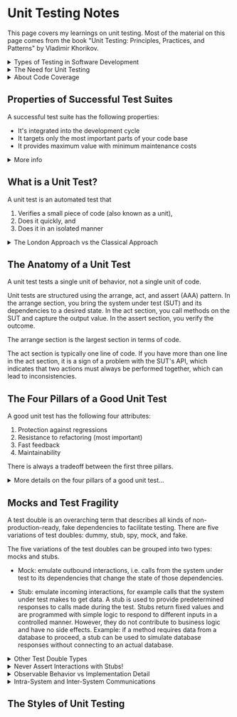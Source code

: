 # Unit Testing Notes

This page covers my learnings on unit testing. Most of the material on this page comes from the book "Unit Testing: Principles, Practices, and Patterns" by Vladimir Khorikov.

<details><summary>Types of Testing in Software Development</summary>

The Test Pyramid represents the three major test types. The width of the pyramid refers to the prevalance of a particular type of test in the suite. The wider the layer, the greater the test count. The height is a measure of how close these tests are to emulating the user's behavior. 

<img src='img/20240124-062428.png' width=600px>

Understanding the different types of testing suites is crucial in software development, as each type targets different aspects of an application and ensures its quality and reliability. Here are the key differences among some common types of testing suites:

1. **Unit Testing:**
   - **Focus:** The smallest parts of an application, typically individual functions or methods.
   - **Purpose:** To verify that each unit works as intended in isolation.
   - **Method:** Developers write these tests to check the correctness of their code. Mock objects and stubs are often used to isolate the unit from its dependencies.
   - **Example:** Testing a function that calculates the sum of two numbers.

2. **Integration Testing:**
   - **Focus:** The interaction between integrated units/modules of the application.
   - **Purpose:** To detect issues in the interaction between integrated units.
   - **Method:** These tests are typically written after unit tests and focus on the flow of data and control between modules. They may involve testing database interactions, API calls, etc.
   - **Example:** Testing how a database module interacts with a data processing module.

3. **End-to-End Testing:**
   - **Focus:** The entire application in a scenario that mimics real-world use.
   - **Purpose:** To replicate real-user scenarios to ensure the system works as intended.
   - **Method:** This involves testing the complete flow of an application from start to finish, including its interaction with external interfaces and networks.
   - **Example:** Testing an e-commerce application from product selection, cart management, checkout, payment, to order confirmation.

**Other Test Types**

The following tests types fall under the categories mentioned above:

- **Functional Testing:**
  - **Focus:** The overall functionality of the system.
  - **Purpose:** To ensure the software is functioning according to the requirements or specifications.
  - **Method:** Conducted from the user's perspective, it involves testing complete features or functionalities of the application.
  - **Example:** Testing the complete workflow of a user registration feature.

- **System Testing:**
  - **Focus:** The complete and integrated software product.
  - **Purpose:** To evaluate the system’s compliance with specified requirements.
  - **Method:** This is a high-level testing suite that validates the overall behavior of the application in an environment that mimics production.
  - **Example:** Testing the entire application after integration to ensure it meets all technical, functional, and business requirements.

- **Acceptance Testing:**
  - **Focus:** The software in a "production-like" environment.
  - **Purpose:** To validate if the software meets the business requirements and is ready for deployment.
  - **Method:** Often performed by end-users or clients, it checks if the software is acceptable for delivery.
  - **Example:** Business stakeholders testing the software to decide if it meets the predetermined criteria and is ready for release.

- **Regression Testing:**
  - **Focus:** Ensuring that new changes haven't adversely affected existing functionalities.
  - **Purpose:** To check that the old code still works after the new changes.
  - **Method:** Typically automated, it involves re-running functional and non-functional tests to ensure that previously developed and tested software still performs after a change.
  - **Example:** Re-running tests after bug fixes or new feature additions.

</details>

<details><summary>The Need for Unit Testing</summary>

Code tends to deteriorate. Each time you change something in a code base, the amount of disorder in it, or entropy, increases. Without proper care, such as constant cleaning and refactoring, the system becomes increasingly complex and disorganized. Tests help overturn this tendency.

_The goal of unit testing is to enable sustainable growth of the software project_. As projects progress through their lifecycle, stagnation occurs when there are no tests or the tests are of poor quality.

<img src='img/20240157-095728.png' width=500px>

The mechanism by which unit tests enable sustainable growth is that they allow you to add new features and conduct regular refactorings without introducing regressions (i.e. bugs). There are two benefits here:

1. Tests provide an early warning when you break existing functionality
2. You become confident that your code changes won't lead to regressions

Keep in mind that not every test holds the same importance. While certain tests significantly enhance the quality of software, others may not be as effective. These less helpful tests often lead to unnecessary alerts, fail to detect regression issues, and can be cumbersome and challenging to maintain. It's common to get caught up in creating unit tests just for the sake of it, without truly understanding if they are beneficial to the project.

> Code is a liability, not an asset. The more code you introduce, the more you extend the surface area for potential bugs in your software, and the higher the project's upkeep cost. It's always better to solve problems with as little code as possible. Tests are code too.

</details>

<details><summary>About Code Coverage</summary>

A coverage metric shows how much source code a test suite examines, from none to 100%. However, code coverage metrics don't tell the full story for two reasons:
  
1. You can't guarantee that the test verifies all possible outcomes. 
2. No coverage metric can take into account code paths in external libraries

Per #1 above, code has explicit outcomes and implicit outcomes. An example of an explicit outcome is a value returned by a function. An example of an implicit outcome is a modification to a file by a function that returns no value. Code coverage metrics don't guarantee that the underlying code is tested; it only guarantees that the code has been executed at some point.

Per #2 above, external code paths may yield different results based on the input, and there's no way to see if your tests account for all possible outcomes.

> Targeting a specific coverage number creates a perverse incentive that goes against the goal of unit testing.

_The best way to view a coverage metric is as an indicator, not a goal in and of itself_. It's good to have a high level of coverage in core parts of your system.  It's bad to make this high level a requirement.

</details>

## Properties of Successful Test Suites

A successful test suite has the following properties:

- It's integrated into the development cycle
- It targets only the most important parts of your code base
- It provides maximum value with minimum maintenance costs

<details><summary>More info</summary>

The only point in having automated tests is if you constantly use them. All tests should execute on every code change, even the smallest one.

Not all parts of your code base are worth the same attention in terms of unit testing. It's important to direct your unit testing efforts to the most critical parts of the system; then verify the other parts of the system only briefly or indirectly.

The most critical part of the system is the _domain model_. The domain model refers to a conceptual model that represents the various entities, their attributes, roles, and relationship within a specific domain of knowledge or business. 

The _domain model_ should be where most of the unit testing effort takes place.

All other parts of the system can be divided into three categories:

- Infrastructure code
- External services and dependencies, such as the database and third-party systems
- Code that glues everything together

To follow this model, it's important to isolate the domain model from the non-essential parts of the code base.

The most difficult part of unit testing is achieving maximum value with minimum maintenance costs. The only way to achieve the goal of unit testing is to 

- Learn how to differentiate between a good test and a bad test
- Be able to refactor a test to make it more valuable

</details>

## What is a Unit Test?


A unit test is an automated test that

1. Verifies a small piece of code (also known as a unit),
2. Does it quickly, and
3. Does it in an isolated manner


<details><summary>The London Approach vs the Classical Approach</summary>

Most people agree on the first and second points above. The third point, isolation, is so controversial that there are two distinct views on unit testing:

1. Classical Approach:

    - Focuses more on the state of the system after the unit's execution
    - Reflective of actual usage
    - Allows for the inclusion of dependencies during testing
    - How everyone originally approached unit testing and test-driven development

2. London Approach:
  
    - Isolates all dependencies from its collaborators; tests one class at a time
    - Heavily relies on mock objects to isolate the unit from its dependencies
    - Encourages design where units are highly decoupled, leading to a more modular and flexible design
    - More granular tests that focus on the behavior of a single unit in isolation
    - Popular in Test-Driven Development (TDD)

The London school isolates the system under test from its collaborators (i.e. dependencies). It involves replacing all dependencies with a _test double_, which is an object that looks and behaves like its release-intended counterpart but is actually a simplified version that reduces the complexity and facilitates testing.  The term _test double_ comes from the idea of using a stunt double in movies.

The following image shows how a test double replaces the dependencies of the system under test. 

<img src='img/20240102-120210.png' width=300px>

A benefit to this approach is that if the test fails, then you know for sure which part of the code base is broken: it's the system under test; it cannot be any of the dependencies because they have been removed.

Another benefit is that you don't have to recreate the full object graph in a test. Instead you can substitute the immediate dependencies of a class so that you don't have to deal with the dependencies of the dependencies.

In the Pester PowerShell testing suite, mocks are used as a test double. However, know that a mock is a special kind of test double that allows you to examine interactions between the system under test and its collaborators. Technically,

- A _test double_ is an overarching term that describes all kinds of non-production-ready, fake dependencies in a test
- A _mock_ is just one kind of such dependencies

In the classical approach, it's not the code that needs to be tested in an isolated manner; instead, the unit tests themselves should be run in isolation from each other. Isolating unit tests works fine so as long as they all reside in memory and don't reach out to a shared state, through which the tests can affect each other's execution context.  Typical examples of shared state are out-of-process dependencies&mdash;the database, the filesystem, and so on.

### Dependency Types

- Shared dependency: a dependency that is shared between tests and provides means for those tests to affect each other's outcome.
  - Examples: a static mutable field, a database.
- Private dependency: a dependency that is not shared.
- Out-of-process dependency: a dependency that runs outside the application's execution process. This type of dependency can be a shared dependency
  - Examples: a database used by both tests, or a private dependency, such as a database that runs isolated in a container.
- Volatile dependency: a dependency that either (1) introduces a requirement to set up and configure a runtime environment in addition to what's installed on the developer's machine (e.g. an API) or (2) contains nondeterministic behavior (e.g. a random number generator).

The classical approach views unit testing as isolating the unit tests themselves from each other. Isolating unit tests from each other entails isolating the class under test from dependencies only. Private dependencies can be kept intact.

<img src='img/20240258-045805.png' width=600px>

The following table sums up the difference between the London and Classical styles of unit testing. The London school views unit testing as isolation of the system under test from its collaborators. The classical school views unit testing as isolation of unit tests themselves from each other.

<img src='img/20240244-044411.png' width=700px>

</details>

## The Anatomy of a Unit Test

A unit test tests a single unit of behavior, not a single unit of code.

Unit tests are structured using the arrange, act, and assert (AAA) pattern. In the arrange section, you bring the system under test (SUT) and its dependencies to a desired state. In the act section, you call methods on the SUT and capture the output value. In the assert section, you verify the outcome.

The arrange section is the largest section in terms of code.

The act section is typically one line of code. If you have more than one line in the act section, it is a sign of a problem with the SUT's API, which indicates that two actions must always be performed together, which can lead to inconsistencies.


## The Four Pillars of a Good Unit Test

A good unit test has the following four attributes:

1. Protection against regressions
2. Resistance to refactoring (most important)
3. Fast feedback
4. Maintainability

There is always a tradeoff between the first three pillars.

<details><summary>More details on the four pillars of a good unit test...</summary>

### Protection against regression

A regression (i.e. a software bug) refers to a situation where a previously functioning feature  stops working after changes. With regard to protection against regression, here are a few points to keep in mind:

`To maximize the metric of protection against regression, the test needs to aim at exercising as much code as possible.`

- The larger the amount of code that gets executed, the higher the chance that the test will reveal a regression.
- The complexity and domain significance is also important. Code that represents complex business logic is more important than boilerplate code.
- It's rarely worthwhile to test trivial code. Trivial code does not contain a substantial amount of business logic and won't provide much chance of finding a regression error.

Protection against regressions is a measure of how good the test is at indicateing the presence of bugs (regressions). The more code the test executes (both your code and the code of libraries and frameworks used in the project), the higher the chance the test will reveal a bug.

### Resistance to refactoring

Resistance to refactoring is the degree to which a test can sustain application code refactoring without producing a false alarm.

`To maximize the metric of resistance to refactoring, aim at the end result instead of implementation details.`

Refactoring means changing existing code without modifying its observable behavior. The intention of refactoring is usually to increase readability and reduce complexity. Resistance to refactoring is the degree to which a test can sustain a refactoring of the underlying application code without turning red (failing).

<details><summary>About false positives</summary>

False positives in unit tests that result from refactoring interfere with the benefits of units tests in the following ways:

1. They dilute your ability and willingness to react to problems in code. Over time, you get accustomed to failures and stop paying attention. After a while you start ignore legitimate failures, too.
2. When false positives are frequent, you lose trust in the test suite. This lack of trust leads to fewer refactorings, because you try to reduce code changes to a minimum to avoid regressions.

The only way to reduce false positives is to decouple the test from the implementation details. You need to make sure the test verifies the end result the SUT delivers: its observable behavior, not the steps it takes to do that test. Tests should approach SUT verification from the end user's point of view and check only the outcome meaningful to that end user. Everything else must be disregarded.

The best way to structure a test is to make it tell a story about the problem domain. Should a test fail, it means there's a disconnect between the story and the actual application behavior. All other tests are just noise that steer your attention away from things that matter.

Good unit tests focus on the end result. Bad unit tests focus on the implementation details.

<img src='img/20240158-045854.png' width=700px>

</details>



### Fast feedback

Fast tests are an essential property of a unit test. The faster the tests, the more of them you can have in your test suite and the more often you can run them.

Slow tests delay feedback and discourage you from running them often.

Unit tests, by their isolated nature, are fast tests as compared to other types of tests, e.g. integration tests.

### Maintainability

The ability to maintain a unit test has two components:

1. How hard is it to understand the test
2. How hard is it to run the test

Understand the test is related to the size of the test. The fewer lines of code, the more readable the test is (assuming you don't try to compress the code artificially to reduce the line count). The quality of the test code matters. Don't cut corners when writing tests; treat the test code as a first-class citizen.

The test may be hard to run if it relies on out-of-process dependencies. For example, you may have to spend time keeping the dependencies operational, e.g. reboot the database server, resolve network connectivity issues.

### Determining Test Value

A test's value is the product of each of the four unit test pillars/attributes:

1. Protection against regressions
2. Resistance to refactoring
3. Fast feedback
4. Maintainability

If a test gets zero in one of the attributes, then the test value's result is zero.

The first three attributes are mutually exclusive. This makes it impossible to get a maximum score in all four attributes. End-to-end tests, test the whole system and its dependencies and therefore do not have fast feedback. Brittle tests yield many false positives and therefore have low resistance to refactoring. Trivial tests aren't comprehensive enough to catch regressions.

<img src='img/20240150-045006.png' width=500px>

When needing to prioritize, resistance to refactoring is non-negotiable because whether a test possesses this attribute is mostly a binary choice: the test either has resistance to refactoring or it doesn't. The trade-off between the attributes comes down to choice between protection against regressions and fast feedback.

Tests must focus on the "what", not the "how"!

</details>

## Mocks and Test Fragility

A test double is an overarching term that describes all kinds of non-production-ready, fake dependencies to facilitate testing. There are five variations of test doubles: dummy, stub, spy, mock, and fake.

The five variations of the test doubles can be grouped into two types: mocks and stubs.

- Mock: emulate outbound interactions, i.e. calls from the system under test to its dependencies that change the state of those dependencies.

- Stub: emulate incoming interactions, for example calls that the system under test makes to get data. A stub is used to provide predetermined responses to calls made during the test. Stubs return fixed values and are programmed with simple logic to respond to different inputs in a controlled manner. However, they do not contribute to business logic and have no side effects. Example: if a method requires data from a database to proceed, a stub can be used to simulate database responses without connecting to an actual database.

<details><summary>Other Test Double Types</summary>

An important distinction between a mock and a stub is that mocks help to _emulate_ and _examine_ interactions between the system under test (SUT) and its dependencies, while stubs only help to emulate those interactions. 

<img src='img/20240124-052423.png' width=600px>

The other test types are closely related to Mocks and Stubs:

- Spy: serves the same role as a mock, except that spies are written manually, whereas mocks are created with the help of a mocking framework. People refer to spies as handwritten mocks. Just like a spy in real life, a spy in software testing is used to gather information about function calls. It keeps track of the function it wraps and records behavior, but unlike a mock, it does not replace the functionality of the thing it is spying on.

- Dummy: a dummy is the simplest form of a test double. Its primary purpose is to fill parameter lists where an object is required but not actually used. Dummies do not have any implemented functionality. They are merely placeholders and do not contribute to test logic. 

- Fake: a fake is a more sophisticated and have working implementations, but usually take shortcuts and are not suitable for production. Unlike dummies or stubs, fakes perform some kind of useful logic or simulation. However, their implementation might be overly simplified or not adhere to production standards. An in-memory database to simulate database operations is a common usage of a fake. It behaves like a database but is lighter and faster, albeit less accurate and reliable compared to a real database.

**NOTE**: The term _mock_ is overloaded and can mean different things. You can use a mock (the tool) to create a test double (mock or stub). For example, in PowerShell you use the `mock` command to create a mock for function calls.

</details>

<details><summary>Never Assert Interactions with Stubs!</summary>

A call from a stub is not a part of the end result the system under test (SUT) produces. Such a call is only a means to produce the end result: a stub provides input from which the SUT then generates output.

Asserting interactions with stubs is an anti-pattern that leads to fragile tests. The only way to avoide fragile tests (false positives) and thus improve resistance to refactoring in tests is to make those tests verify the end result.

The process of verifying things that aren't part of the end result is also called _over-specification_. Most commonly, overspecification takes place when examining interactions. Checking for interactions with a stub is a flaw that's quite easy to spot because tests shouldn't check for _any_ interactions with stubs.

Mocks are a more complicated subject:  not all uses of mocks lead to test fragility, but a lot of them do.

</details>

<details><summary>Observable Behavior vs Implementation Detail</summary>

To improve the fragility of tests, the tests themselves must focus on the "what", not the "how". The "how" is the implementation detail.  The "what" is observable behavior.

All production code can be categorized along two dimensions:

- Public API vs private API
- Observable behavior vs implementation details

For a piece of code to be part of observable behavior, it has to do two of the following things:

- Expose an operation that helps the client achieve one of its goals. An _operation_ is a method that performs or incurs a side effect or both.
- Expose a state that helps the client achieve one of its goals. _State_ is the current condition of the system.

Any code that does neither of these things is an _implementation detail_.

Well-designed code is code whose observable behavior coincides with the public API and whose implementation details are hidden behind the private API. A code _leaks_ implementation detail when its public API extends beyond the observable behavior.

</details>

<details><summary>Intra-System and Inter-System Communications</summary>

There are two types of communications in an application: intra-system communications and inter-system communications. Intra-system communications are implementation details. Inter-system communications are observable behavior, with the exception of external systems that are accessible only through your application. In the exception case, interactions with external systems are implementations details too, because the resulting side effects are not observed externally.

Using mocks to assert intra-system communications leads to _fragile_ tests. Mocking is legitimate only when it's used for inter-system communications&mdash;communications that cross the application boundary&mdash;and only when the side effects of those communications are visible to the external world.

<img src='img/20240214-051425.png' width=600px>

</details>

## The Styles of Unit Testing



